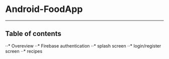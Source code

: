 # Android-FoodApp

---

## Table of contents
  ⋅⋅* Overeview
  ⋅⋅* Firebase authentication
  ⋅⋅* splash screen
  ⋅⋅* login/register screen
  ⋅⋅* recipes 
  
